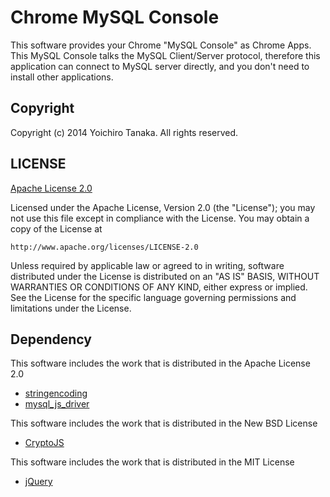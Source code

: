 Chrome MySQL Console
====================

This software provides your Chrome "MySQL Console" as Chrome Apps. This MySQL Console talks the MySQL Client/Server protocol, therefore this application can connect to MySQL server directly, and you don't need to install other applications.

Copyright
---------

Copyright (c) 2014 Yoichiro Tanaka. All rights reserved.

LICENSE
-------

[Apache License 2.0](http://www.apache.org/licenses/LICENSE-2.0)

Licensed under the Apache License, Version 2.0 (the "License");
you may not use this file except in compliance with the License.
You may obtain a copy of the License at

    http://www.apache.org/licenses/LICENSE-2.0

Unless required by applicable law or agreed to in writing, software
distributed under the License is distributed on an "AS IS" BASIS,
WITHOUT WARRANTIES OR CONDITIONS OF ANY KIND, either express or implied.
See the License for the specific language governing permissions and
limitations under the License.

Dependency
----------

This software includes the work that is distributed in the Apache License 2.0
* [stringencoding](https://code.google.com/p/stringencoding/)
* [mysql_js_driver](https://github.com/yoichiro/mysql_js_driver)

This software includes the work that is distributed in the New BSD License
* [CryptoJS](https://code.google.com/p/crypto-js/)

This software includes the work that is distributed in the MIT License
* [jQuery](http://jquery.com/)
